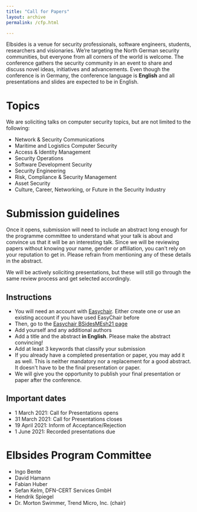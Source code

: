 ```yaml
---
title: "Call for Papers"
layout: archive
permalink: /cfp.html

---
```


Elbsides is a venue for security professionals, software engineers, students, researchers and visionaries. We’re targeting the North German security communities, but everyone from all corners of the world is welcome. The conference gathers the security community in an event to share and discuss novel ideas, initiatives and advancements. Even though the conference is in Germany, the conference language is **English** and all presentations and slides are expected to be in English.

# Topics #

We are soliciting talks on computer security topics, but are not limited to the following:

* Network & Security Communications
* Maritime and Logistics Computer Security
* Access & Identity Management
* Security Operations
* Software Development Security
* Security Engineering
* Risk, Compliance & Security Management
* Asset Security
* Culture, Career, Networking, or Future in the Security Industry

# Submission guidelines #

Once it opens, submission will need to include an abstract long enough for the programme committee to understand what your talk is about and convince us that it will be an interesting talk. Since we will be reviewing papers without knowing your name, gender or affiliation, you can't rely on your reputation to get in. Please refrain from mentioning any of these details in the abstract.

We will be actively soliciting presentations, but these will still go through the same review process and get selected accordingly.

## Instructions ##

* You will need an account with [Easychair](https://easychair.org). Either create one or use an existing account if you have used EasyChair before
* Then, go to the [Easychair BSidesMEsh21 page](https://easychair.org/conferences/?conf=bsidesmesh21)
* Add yourself and any additional authors
* Add a title and the abstract **in English**. Please make the abstract convincing!
* Add at least 3 keywords that classify your submission
* If you already have a completed presentation or paper, you may add it as well. This is neither mandatory nor a replacement for a good abstract. It doesn't have to be the final presentation or paper.
* We will give you the opportunity to publish your final presentation or paper after the conference.

## Important dates ##

* 1 March 2021: Call for Presentations opens
* 31 March 2021: Call for Presentations closes
* 19 April 2021: Inform of Acceptance/Rejection
* 1 June 2021: Recorded presentations due

# Elbsides Program Committee #

* Ingo Bente
* David Hamann
* Fabian Huber
* Sefan Kelm,  DFN-CERT Services GmbH
* Hendrik Spiegel
* Dr. Morton Swimmer, Trend Micro, Inc. (chair)
